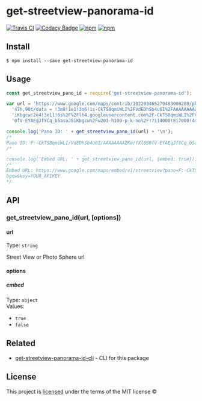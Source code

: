 # get-streetview-panorama-id
[![Travis CI](https://api.travis-ci.org/dorianneto/get-streetview-panorama-id.svg)](https://travis-ci.org/dorianneto/get-streetview-panorama-id)
[![Codacy Badge](https://api.codacy.com/project/badge/Grade/6d538f6fe98340558a7b3cecf5a2a3a0)](https://www.codacy.com/app/doriansampaioneto/get-streetview-panorama-id?utm_source=github.com&amp;utm_medium=referral&amp;utm_content=dorianneto/get-streetview-panorama-id&amp;utm_campaign=Badge_Grade)
[![npm](https://img.shields.io/npm/v/get-streetview-panorama-id.svg?maxAge=2592000)](https://www.npmjs.com/package/get-streetview-panorama-id)
[![npm](https://img.shields.io/npm/dt/get-streetview-panorama-id.svg?maxAge=2592000)](https://www.npmjs.com/package/get-streetview-panorama-id)

## Install
```
$ npm install --save get-streetview-panorama-id
```

## Usage
```js
const get_streetview_pano_id = require('get-streetview-panorama-id');

var url = 'https://www.google.com/maps/contrib/102203465270483008280/photos/@-43.6982751,170.0969594,3a,75y,30.' +
  '47h,90t/data = !3m8!1e1!3m6!1s-CkTS8qmiWLI%2FVdEDhSb4u6I%2FAAAAAAAAZKw%2FfXl6S0fV-EYAEqJfYCq_b5asuJ5' +
  'iKbgcw!2e4!3e11!6s%2F%2Flh4.googleusercontent.com%2F-CkTS8qmiWLI%2FVdEDhSb4u6I%2FAAAAAAAAZKw%2FfXl6S' +
  '0fV-EYAEqJfYCq_b5asuJ5iKbgcw%2Fw203-h100-p-k-no%2F!7i14000!8i7000!4m3!8m2!3m1!1e1!6m1!1e1';

console.log('Pano ID: ' + get_streetview_pano_id(url) + '\n');
/*
Pano ID: F:-CkTS8qmiWLI/VdEDhSb4u6I/AAAAAAAAZKw/fXl6S0fV-EYAEqJfYCq_b5asuJ5iKbgcw
/*

console.log('Embed URL: ' + get_streetview_pano_id(url, {embed: true}));
/*
Embed URL: https://www.google.com/maps/embed/v1/streetview?pano=F:-CkTS8qmiWLI/VdEDhSb4u6I/AAAAAAAAZKw/fXl6S0fV-EYAEqJfYCq_b5asuJ5iK
bgcw&key=YOUR_APIKEY
*/
```

## API

### get_streetview_pano_id(url, [options])

#### url

Type: `string`

Street View or Photo Sphere url

#### options

##### embed

Type: `object`<br>
Values:
- `true`
- `false`

## Related

- [get-streetview-panorama-id-cli](https://github.com/dorianneto/get-streetview-panorama-id-cli) - CLI for this package

## License
This project is [licensed](LICENSE.md) under the terms of the MIT license ©

